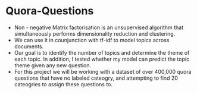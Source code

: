 # Quora-Questions
- Non - negative Matrix factorisation is an unsupervised algorithm that simultaneously performs dimensionality reduction and clustering.
- We can use it in counjunction with tf-idf to model topics across documents.
- Our goal is to identify the number of topics and determine the theme of each topic. In addition, I tested whether my model can predict the topic theme given any new question.
- For this project we will be working with a dataset of over 400,000 quora questions that have no labeled cateogry, and attempting to find 20 cateogries to assign these questions to.
